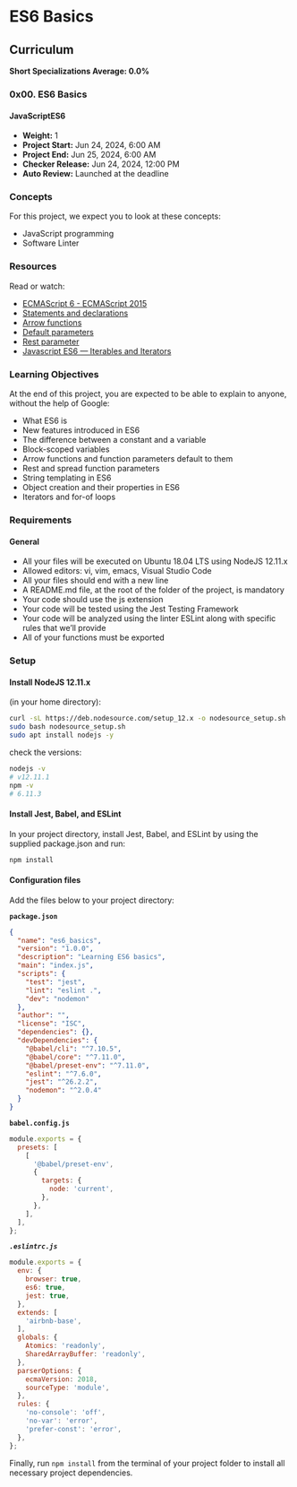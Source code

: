 # ES6 Basics

## Curriculum
**Short Specializations Average: 0.0%**

### 0x00. ES6 Basics

#### JavaScriptES6

- **Weight:** 1
- **Project Start:** Jun 24, 2024, 6:00 AM
- **Project End:** Jun 25, 2024, 6:00 AM
- **Checker Release:** Jun 24, 2024, 12:00 PM
- **Auto Review:** Launched at the deadline

### Concepts
For this project, we expect you to look at these concepts:
- JavaScript programming
- Software Linter

### Resources
Read or watch:
- [ECMAScript 6 - ECMAScript 2015](https://www.ecma-international.org/ecma-262/6.0/)
- [Statements and declarations](https://developer.mozilla.org/en-US/docs/Web/JavaScript/Reference/Statements)
- [Arrow functions](https://developer.mozilla.org/en-US/docs/Web/JavaScript/Reference/Functions/Arrow_functions)
- [Default parameters](https://developer.mozilla.org/en-US/docs/Web/JavaScript/Reference/Functions/Default_parameters)
- [Rest parameter](https://developer.mozilla.org/en-US/docs/Web/JavaScript/Reference/Functions/rest_parameters)
- [Javascript ES6 — Iterables and Iterators](https://developer.mozilla.org/en-US/docs/Web/JavaScript/Guide/Iterators_and_Generators)

### Learning Objectives
At the end of this project, you are expected to be able to explain to anyone, without the help of Google:
- What ES6 is
- New features introduced in ES6
- The difference between a constant and a variable
- Block-scoped variables
- Arrow functions and function parameters default to them
- Rest and spread function parameters
- String templating in ES6
- Object creation and their properties in ES6
- Iterators and for-of loops

### Requirements
#### General
- All your files will be executed on Ubuntu 18.04 LTS using NodeJS 12.11.x
- Allowed editors: vi, vim, emacs, Visual Studio Code
- All your files should end with a new line
- A README.md file, at the root of the folder of the project, is mandatory
- Your code should use the js extension
- Your code will be tested using the Jest Testing Framework
- Your code will be analyzed using the linter ESLint along with specific rules that we’ll provide
- All of your functions must be exported

### Setup
#### Install NodeJS 12.11.x
(in your home directory):
```bash
curl -sL https://deb.nodesource.com/setup_12.x -o nodesource_setup.sh
sudo bash nodesource_setup.sh
sudo apt install nodejs -y
```
check the versions:

```bash
nodejs -v
# v12.11.1
npm -v
# 6.11.3
```

#### Install Jest, Babel, and ESLint
In your project directory, install Jest, Babel, and ESLint by using the supplied package.json and run:

```bash
npm install
```

#### Configuration files
Add the files below to your project directory:

**`package.json`**
```json
{
  "name": "es6_basics",
  "version": "1.0.0",
  "description": "Learning ES6 basics",
  "main": "index.js",
  "scripts": {
    "test": "jest",
    "lint": "eslint .",
    "dev": "nodemon"
  },
  "author": "",
  "license": "ISC",
  "dependencies": {},
  "devDependencies": {
    "@babel/cli": "^7.10.5",
    "@babel/core": "^7.11.0",
    "@babel/preset-env": "^7.11.0",
    "eslint": "^7.6.0",
    "jest": "^26.2.2",
    "nodemon": "^2.0.4"
  }
}
```


**`babel.config.js`**
```js
module.exports = {
  presets: [
    [
      '@babel/preset-env',
      {
        targets: {
          node: 'current',
        },
      },
    ],
  ],
};
```

***`.eslintrc.js`***
```js
module.exports = {
  env: {
    browser: true,
    es6: true,
    jest: true,
  },
  extends: [
    'airbnb-base',
  ],
  globals: {
    Atomics: 'readonly',
    SharedArrayBuffer: 'readonly',
  },
  parserOptions: {
    ecmaVersion: 2018,
    sourceType: 'module',
  },
  rules: {
    'no-console': 'off',
    'no-var': 'error',
    'prefer-const': 'error',
  },
};
```

Finally, run `npm install` from the terminal of your project folder to install all necessary project dependencies.


